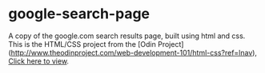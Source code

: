 # google-search-page
A copy of the google.com search results page, built using html and css. This is the HTML/CSS project from the [Odin Project] (http://www.theodinproject.com/web-development-101/html-css?ref=lnav), [Click here to view](http://hnrytrn.github.io/google-search-page/).
